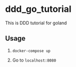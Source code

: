# ddd_go_tutorial
This is DDD tutorial for goland

## Usage

1. `docker-compose up`

2. Go to `localhost:8080`
